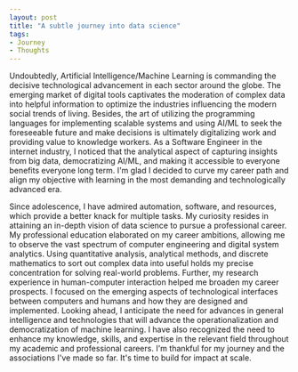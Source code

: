 ```yaml
---
layout: post
title: "A subtle journey into data science"
tags:
- Journey
- Thoughts
---
```


Undoubtedly, Artificial Intelligence/Machine Learning is commanding the decisive technological advancement in each sector around the globe. The emerging market of digital tools captivates the moderation of complex data into helpful information to optimize the industries influencing the modern social trends of living. Besides, the art of utilizing the programming languages for implementing scalable systems and using AI/ML to seek the foreseeable future and make decisions is ultimately digitalizing work and providing value to knowledge workers. As a Software Engineer in the internet industry, I noticed that the analytical aspect of capturing insights from big data, democratizing AI/ML, and making it accessible to everyone benefits everyone long term. I'm glad I decided to curve my career path and align my objective with learning in the most demanding and technologically advanced era. 

Since adolescence, I have admired automation, software, and resources, which provide a better knack for multiple tasks. My curiosity resides in attaining an in-depth vision of data science to pursue a professional career. My professional education elaborated on my career ambitions, allowing me to observe the vast spectrum of computer engineering and digital system analytics. Using quantitative analysis, analytical methods, and discrete mathematics to sort out complex data into useful holds my precise concentration for solving real-world problems. Further, my research experience in human-computer interaction helped me broaden my career prospects. I focused on the emerging aspects of technological interfaces between computers and humans and how they are designed and implemented. Looking ahead, I anticipate the need for advances in general intelligence and technologies that will advance the operationalization and democratization of machine learning. I have also recognized the need to enhance my knowledge, skills, and expertise in the relevant field throughout my academic and professional careers. I'm thankful for my journey and the associations I've made so far. It's time to build for impact at scale.
